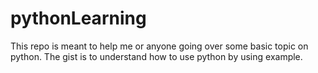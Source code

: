 # pythonLearning

This repo is meant to help me or anyone going over some basic topic on python. The gist is to understand how to use python by using example.
